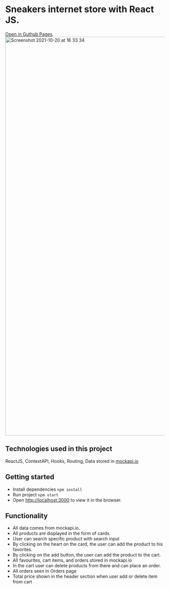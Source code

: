 # Sneakers internet store with React JS.

[Open in Guthub Pages](https://alexdermenji.github.io/sneakers-react/).
<img width="1260" alt="Screenshot 2021-10-20 at 16 33 34" src="https://user-images.githubusercontent.com/76278384/138125195-e247fbdc-2c43-4950-8751-b70491518e33.png">


## Technologies used in this project

ReactJS, ContextAPI, Hooks, Routing, Data stored in [mockapi.io](https://mockapi.io)


## Getting started
 - Install dependencies
   `npm install`
 - Run project `npm start`
 - Open [http://localhost:3000](http://localhost:3000) to view it in the browser.


## Functionality

 - All data comes from mockapi.io. 
 - All products are displayed in the form of cards. 
 - User can search specific product with search input
 - By clicking on the heart on the card, the user can add the product to his favorites. 
 - By clicking on the add button, the user can add the product to the cart.
 - All favourites, cart items, and orders stored in mockapi.io
 - In the cart user can delete products from there and can place an order.
 - All orders seen in Orders page
 - Total price shown in the header section when user add or delete item from cart
